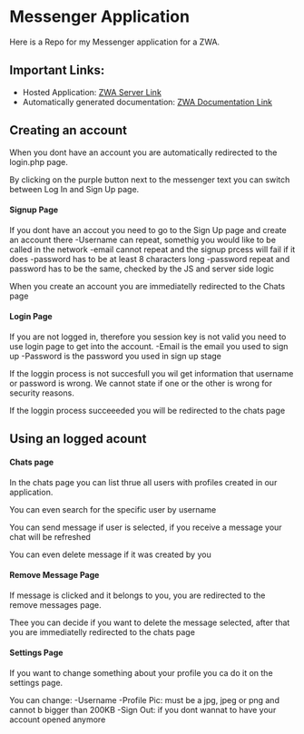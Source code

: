 # Messenger Application

Here is a Repo for my Messenger application for a ZWA.

## Important Links:

- Hosted Application: [ZWA Server Link](https://zwa.toad.cz/~janakja5/Semestralka/login.php)
- Automatically generated documentation: [ZWA Documentation Link](https://zwa.toad.cz/~janakja5/Semestralka/docs/api/)

## Creating an account

When you dont have an account you are automatically redirected to the login.php page.

By clicking on the purple button next to the messenger text you can switch between Log In and Sign Up page.

#### Signup Page

If you dont have an accout you need to go to the Sign Up page and create an account there
    -Username can repeat, somethig you would like to be called in the network
    -email cannot repeat and the signup prcess will fail if it does
    -password has to be at least 8 characters long
    -password repeat and password has to be the same, checked by the JS and server side logic

When you create an account you are immediatelly redirected to the Chats page

#### Login Page

If you are not logged in, therefore you session key is not valid you need to use login page to get into the account.
    -Email is the email you used to sign up
    -Password is the password you used in sign up stage

If the loggin process is not succesfull you wil get information that username or password is wrong.
We cannot state if one or the other is  wrong for security reasons.

If the loggin process succeeeded you will be redirected to the chats page

## Using an logged acount

#### Chats page

In the chats page you can list thrue all users with profiles created in our application.

You can even search for the specific user by username

You can send message if user is selected, if you receive a message your chat will be refreshed

You can even delete message if it was created by you

#### Remove Message Page

If message is clicked and it belongs to you, you are redirected to the remove messages page.

Thee you can decide if you want to delete the message selected, 
after that you are immediatelly redirected to the chats page

#### Settings Page

If you want to change something about your profile you ca do it on the settings page.

You can change:
    -Username
    -Profile Pic: must be a jpg, jpeg or png and cannot b bigger than 200KB
    -Sign Out: if you dont wannat to have your account opened anymore